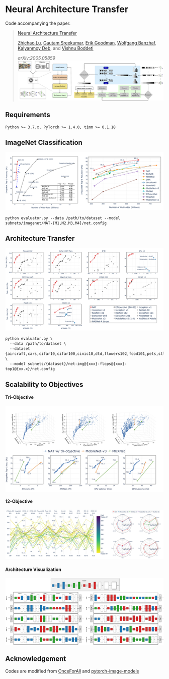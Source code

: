 # Neural Architecture Transfer
Code accompanying the paper. 
> [Neural Architecture Transfer](https://arxiv.org/abs/2005.05859)
>
> [Zhichao Lu](https://www.zhichaolu.com), [Gautam Sreekumar](http://hal.cse.msu.edu/team/gautam-sreekumar/), [Erik Goodman](https://www.egr.msu.edu/~goodman/), [Wolfgang Banzhaf](http://www.cse.msu.edu/~banzhafw/), [Kalyanmoy Deb](https://www.egr.msu.edu/~kdeb/), and [Vishnu Boddeti](http://hal.cse.msu.edu/team/vishnu-boddeti/)
>
> *arXiv:2005.05859*
![overview](assets/images/overview.png)

## Requirements
``` 
Python >= 3.7.x, PyTorch >= 1.4.0, timm >= 0.1.18 
```

## ImageNet Classification
![imagenet](assets/images/imagenet.png)

``` shell
python evaluator.py --data /path/to/dataset --model subnets/imagenet/NAT-{M1,M2,M3,M4}/net.config
```

## Architecture Transfer
![transfer](assets/images/dataset.png)

``` shell
python evaluator.py \
  --data /path/to/dataset \
  --dataset {aircraft,cars,cifar10,cifar100,cinic10,dtd,flowers102,food101,pets,stl10} \
  --model subnets/{dataset}/net-img@{xxx}-flops@{xxx}-top1@{xx.x}/net.config
```

## Scalability to Objectives
#### Tri-Objective
![tri-obj](assets/images/tri_obj.png)
#### 12-Objective
![12-obj](assets/images/12_obj.png)


#### Architecture Visualization
![visualization](assets/images/archs.png)

## Acknowledgement 
Codes are modified from [OnceForAll](https://github.com/mit-han-lab/once-for-all) and [pytorch-image-models](https://github.com/rwightman/pytorch-image-models) 

